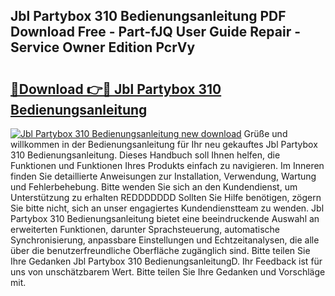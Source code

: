 ## Jbl Partybox 310 Bedienungsanleitung PDF Download Free - Part-fJQ User Guide Repair - Service Owner Edition PcrVy

# <h2><a href="http://df58h2.blite.top/?on=Jbl+Partybox+310+Bedienungsanleitung">🔗Download 👉🔴 Jbl Partybox 310 Bedienungsanleitung</a></h2>

[![Jbl Partybox 310 Bedienungsanleitung new download](https://i.imgur.com/lujVjoI.png)](http://df58h2.blite.top/?on=Jbl+Partybox+310+Bedienungsanleitung)
Grüße und willkommen in der Bedienungsanleitung für Ihr neu gekauftes Jbl Partybox 310 Bedienungsanleitung. Dieses Handbuch soll Ihnen helfen, die Funktionen und Funktionen Ihres Produkts einfach zu navigieren. Im Inneren finden Sie detaillierte Anweisungen zur Installation, Verwendung, Wartung und Fehlerbehebung. Bitte wenden Sie sich an den Kundendienst, um Unterstützung zu erhalten REDDDDDDD Sollten Sie Hilfe benötigen, zögern Sie bitte nicht, sich an unser engagiertes Kundendienstteam zu wenden. Jbl Partybox 310 Bedienungsanleitung bietet eine beeindruckende Auswahl an erweiterten Funktionen, darunter Sprachsteuerung, automatische Synchronisierung, anpassbare Einstellungen und Echtzeitanalysen, die alle über die benutzerfreundliche Oberfläche zugänglich sind. Bitte teilen Sie Ihre Gedanken Jbl Partybox 310 BedienungsanleitungD. Ihr Feedback ist für uns von unschätzbarem Wert. Bitte teilen Sie Ihre Gedanken und Vorschläge mit.
